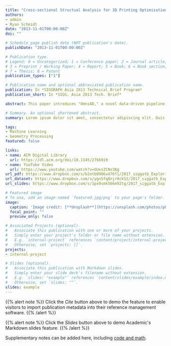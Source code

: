 ```yaml
---
title: "Cross-sectional Structual Analysis for 3D Printing Optimization"
authors:
- admin
- Ryan Schmidt
date: "2013-11-01T00:00:00Z"
doi: ""

# Schedule page publish date (NOT publication's date).
publishDate: "2013-11-01T00:00:00Z"

# Publication type.
# Legend: 0 = Uncategorized; 1 = Conference paper; 2 = Journal article;
# 3 = Preprint / Working Paper; 4 = Report; 5 = Book; 6 = Book section;
# 7 = Thesis; 8 = Patent
publication_types: ["1"]

# Publication name and optional abbreviated publication name.
publication: In *SIGGRAPH Asia 2013 Technical Brief Program*
publication_short: In *SIGG. Asia 2013 Tech. Brief*

abstract: This paper introduces "OmniAD," a novel data-driven pipeline to model and acquire the aerodynamics of three-dimensional rigid objects. Traditionally, aerodynamics are examined through elaborate wind tunnel experiments or expensive fluid dynamics computations, and are only measured for a small number of discrete wind directions. OmniAD allows the evaluation of aerodynamic forces, such as drag and lift, for any incoming wind direction using a novel representation based on spherical harmonics. Our data-driven technique acquires the aerodynamic properties of an object simply by capturing its falling motion using a single camera. Once model parameters are estimated, OmniAD enables realistic real-time simulation of rigid bodies, such as the tumbling and gliding of leaves, without simulating the surrounding air. In addition, we propose an intuitive user interface based on OmniAD to interactively design three-dimensional kites that actually fly. Various non-traditional kites were designed to demonstrate the physical validity of our model.

# Summary. An optional shortened abstract.
summary: Lorem ipsum dolor sit amet, consectetur adipiscing elit. Duis posuere tellus ac convallis placerat. Proin tincidunt magna sed ex sollicitudin condimentum.

tags:
- Machine Learning 
- Geometry Processing
featured: false

links:
- name: ACM Digital Library
  url: https://dl.acm.org/doi/10.1145/2766919
- name: YouTube Video
  url: https://www.youtube.com/watch?v=OUxsZCNs3Kg
url_pdf: https://www.dropbox.com/s/b2etb0906u476fi/2017_siggatb_ExploringGenerative3DShapes.pdf
url_dataset: https://www.dropbox.com/s/ygn5fq8njr8ck52/2017_siggatb_ExploringGenerative3Dshapes_Objs.zip
url_slides: https://www.dropbox.com/s/1px0smk566m92tg/2017_siggatb_ExploringGenerative3DShapes_Slide.pdf

# Featured image
# To use, add an image named `featured.jpg/png` to your page's folder. 
image:
  caption: 'Image credit: [**Unsplash**](https://unsplash.com/photos/pLCdAaMFLTE)'
  focal_point: ""
  preview_only: false

# Associated Projects (optional).
#   Associate this publication with one or more of your projects.
#   Simply enter your project's folder or file name without extension.
#   E.g. `internal-project` references `content/project/internal-project/index.md`.
#   Otherwise, set `projects: []`.
projects:
- internal-project

# Slides (optional).
#   Associate this publication with Markdown slides.
#   Simply enter your slide deck's filename without extension.
#   E.g. `slides: "example"` references `content/slides/example/index.md`.
#   Otherwise, set `slides: ""`.
slides: example
---
```


{{% alert note %}}
Click the *Cite* button above to demo the feature to enable visitors to import publication metadata into their reference management software.
{{% /alert %}}

{{% alert note %}}
Click the *Slides* button above to demo Academic's Markdown slides feature.
{{% /alert %}}

Supplementary notes can be added here, including [code and math](https://sourcethemes.com/academic/docs/writing-markdown-latex/).

